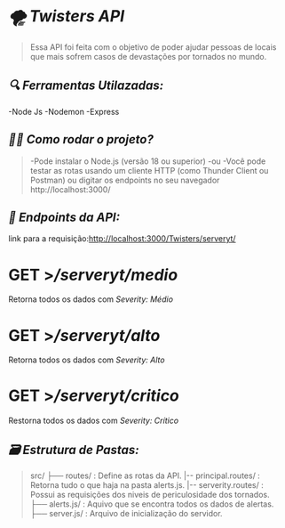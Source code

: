 # *🌪️ Twisters API*

>Essa API foi feita com o objetivo de poder ajudar pessoas de locais que mais sofrem casos de devastações por tornados no
>mundo.

## *🔍 Ferramentas Utilazadas:*

-Node Js
-Nodemon
-Express

## *👨‍💻 Como rodar o projeto?*

>-Pode instalar o Node.js (versão 18 ou superior)
>-ou
>-Você pode testar as rotas usando um cliente HTTP (como Thunder Client ou Postman) ou digitar os endpoints no seu
>navegador http://localhost:3000/

## *📍 Endpoints da API:*

link para a requisição:<http://localhost:3000/Twisters/serveryt/>

# GET >*/serveryt/medio*

Retorna todos os dados com *Severity: Médio*

# GET >*/serveryt/alto*

Retorna todos os dados com *Severity: Alto*

# GET >*/serveryt/critico*

Restorna todos os dados com *Severity: Crítico*

## *🗃️ Estrutura de Pastas:*

>src/
>├── routes/          : Define as rotas da API.
>        |-- principal.routes/        : Retorna tudo o que haja na pasta alerts.js.
>        |-- serverity.routes/        : Possui as requisições dos niveis de periculosidade dos tornados.
>├── alerts.js/            : Aquivo que se encontra todos os dados de alertas.
>├── server.js/            : Arquivo de inicialização do servidor.
